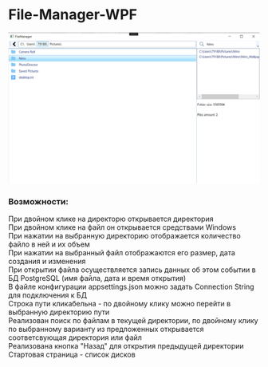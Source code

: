 # File-Manager-WPF
![alt text](https://github.com/SSA-hub/File-Manager-WPF/blob/main/image.png)

### Возможности:
При двойном клике на директорю открывается директория  
При двойном клике на файл он открывается средствами Windows  
При нажатии на выбранную директорию отображается количество файло в ней и их объем  
При нажатии на выбранный файл отображаются его размер, дата создания и изменения  
При открытии файла осуществляется запись данных об этом событии в БД PostgreSQL (имя файла, дата и время открытия)  
В файле конфигурации appsettings.json можно задать Connection String для подключения к БД  
Строка пути кликабельна - по двойному клику можно перейти в выбранную директорию пути  
Реализован поиск по файлам в текущей директории, по двойному клику по выбранному варианту из предложенных открывается соответсвующая директория или файл  
Реализована кнопка "Назад" для открытия предыдущей директории  
Стартовая страница - список дисков
